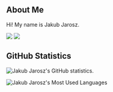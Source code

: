 ## About Me

Hi! My name is Jakub Jarosz.

<!-- Badges -->
<p>
  <a href="https://twitter.com/qba73">
    <img src="https://img.shields.io/badge/%40qba73-%231DA1F2?style=for-the-badge&logo=Twitter&logoColor=white"/></a>
  <a href="https://www.linkedin.com/in/jakubjarosz">
    <img src="https://img.shields.io/badge/LinkedIn-%230077B5?style=for-the-badge&logo=LinkedIn&logoColor=white"/></a>
</p>

## GitHub Statistics

 ![Jakub Jarosz's GitHub statistics.](https://github-readme-stats.vercel.app/api?username=qba73&show_icons=true&theme=gruvbox)

 ![Jakub Jarosz's Most Used Languages](https://github-readme-stats.vercel.app/api/top-langs/?username=qba73&layout=compact&theme=gruvbox)

<!--
**qba73/qba73** is a ✨ _special_ ✨ repository because its `README.md` (this file) appears on your GitHub profile.

Here are some ideas to get you started:

- 🔭 I’m currently working on ...
- 🌱 I’m currently learning ...
- 👯 I’m looking to collaborate on ...
- 🤔 I’m looking for help with ...
- 💬 Ask me about ...
- 📫 How to reach me: ...
- 😄 Pronouns: ...
- ⚡ Fun fact: ...
-->
